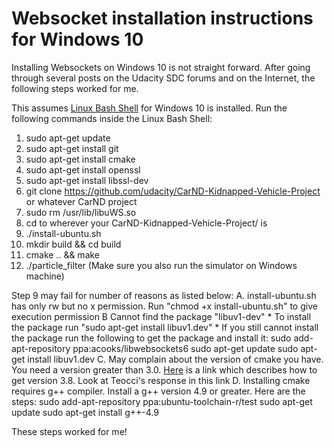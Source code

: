 # Websocket installation instructions for Windows 10

Installing Websockets on Windows 10 is not straight forward. After going through several posts on the Udacity SDC forums and on the Internet, the following steps worked for me.

This assumes [Linux Bash Shell](https://www.howtogeek.com/249966/how-to-install-and-use-the-linux-bash-shell-on-windows-10/) for Windows 10 is installed. Run the following commands inside the Linux Bash Shell:
1. sudo apt-get update
2. sudo apt-get install git
3. sudo apt-get install cmake
4. sudo apt-get install openssl
5. sudo apt-get install libssl-dev
6. git clone https://github.com/udacity/CarND-Kidnapped-Vehicle-Project or whatever CarND project
7. sudo rm /usr/lib/libuWS.so 
8. cd to wherever your CarND-Kidnapped-Vehicle-Project/ is
9. ./install-ubuntu.sh
10. mkdir build && cd build
11. cmake .. && make
12. ./particle_filter (Make sure you also run the simulator on Windows machine)

Step 9 may fail for number of reasons as listed below:
A. install-ubuntu.sh has only rw but no x permission. Run "chmod +x install-ubuntu.sh" to give execution permission
B Cannot find the package "libuv1-dev"
	* To install the package run "sudo apt-get install libuv1.dev"
	* If you still cannot install the package run the following to get the package and install it:
		sudo add-apt-repository ppa:acooks/libwebsockets6
		sudo apt-get update
		sudo apt-get install libuv1.dev
C. May complain about the version of cmake you have. You need a version greater than 3.0. [Here](https://askubuntu.com/questions/355565/how-to-install-latest-cmake-version-in-linux-ubuntu-from-command-line) is a link which describes how to get version 3.8. Look at Teocci's response in this link
D. Installing cmake requires g++ compiler. Install a g++ version 4.9 or greater. Here are the steps:
	sudo add-apt-repository ppa:ubuntu-toolchain-r/test
	sudo apt-get update
	sudo apt-get install g++-4.9

These steps worked for me!
